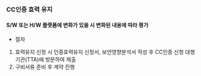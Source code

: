 ### CC인증 효력 유지
#### S/W 또는 H/W 플랫폼에 변화가 있을 시 변화된 내용에 따라 평가
- 절차
1. 효력유지 신청 시 인증효력유지 신청서, 보안영향분석서 작성 후 CC인증 신청 대행 기관(TTA)에 방문하여 제출
2. 구비서류 준비 후 계약 진행
